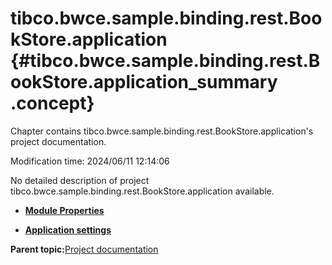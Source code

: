 # tibco.bwce.sample.binding.rest.BookStore.application {#tibco.bwce.sample.binding.rest.BookStore.application_summary .concept}

Chapter contains tibco.bwce.sample.binding.rest.BookStore.application's project documentation.

Modification time: 2024/06/11 12:14:06

No detailed description of project tibco.bwce.sample.binding.rest.BookStore.application available.

-   **[Module Properties](../../projects/tibco.bwce.sample.binding.rest.BookStore.application/common/substvar.md)**  

-   **[Application settings](../../projects/tibco.bwce.sample.binding.rest.BookStore.application/common/application.md)**  


**Parent topic:**[Project documentation](../../projects/projects.md)

